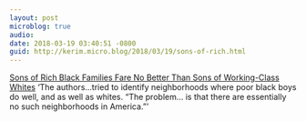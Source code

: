 ```yaml
---
layout: post
microblog: true
audio: 
date: 2018-03-19 03:40:51 -0800
guid: http://kerim.micro.blog/2018/03/19/sons-of-rich.html
---
```

[Sons of Rich Black Families Fare No Better Than Sons of Working-Class Whites](https://www.nytimes.com/interactive/2018/03/19/upshot/race-class-white-and-black-men.html) ‘The authors…tried to identify neighborhoods where poor black boys do well, and as well as whites. “The problem… is that there are essentially no such neighborhoods in America.”’
